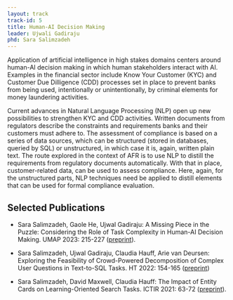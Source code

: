 ```yaml
---
layout: track
track-id: 5
title: Human-AI Decision Making
leader: Ujwali Gadiraju
phd: Sara Salimzadeh
---
```


Application of artificial intelligence in high stakes domains centers around human-AI decision making in which human stakeholders interact with AI.
Examples in the financial sector include Know Your Customer (KYC) and Customer Due Dilligence (CDD) processes set in place to prevent banks from being used, intentionally or unintentionally, by criminal elements for money laundering activities.

Current advances in Natural Language Processing (NLP) open up new possibilities to strengthen KYC and CDD activities.
Written documents from regulators describe the constraints and requirements banks and their customers must adhere to.
The assessment of compliance is based on a series of data sources, which can be structured (stored in databases, queried by SQL) or unstructured, in which case it is, again, written plain text.
The route explored in the context of AFR is to use NLP to distill the requirements from regulatory documents automatically. With that in place, customer-related data, can be used to assess compliance. Here, again, for the unstructured parts, NLP techniques need be applied to distill elements that can be used for formal compliance evaluation.


## Selected Publications

- Sara Salimzadeh, Gaole He, Ujwal Gadiraju: A Missing Piece in the Puzzle: Considering the Role of Task Complexity in Human-AI Decision Making. UMAP 2023: 215-227 ([preprint](https://research.tudelft.nl/en/publications/a-missing-piece-in-the-puzzle-considering-the-role-of-task-comple)).

- Sara Salimzadeh, Ujwal Gadiraju, Claudia Hauff, Arie van Deursen: Exploring the Feasibility of Crowd-Powered Decomposition of Complex User Questions in Text-to-SQL Tasks. HT 2022: 154-165 ([preprint](https://research.tudelft.nl/en/publications/exploring-the-feasibility-of-crowd-powered-decomposition-of-compl))

- Sara Salimzadeh, David Maxwell, Claudia Hauff: The Impact of Entity Cards on Learning-Oriented Search Tasks. ICTIR 2021: 63-72 ([preprint](https://research.tudelft.nl/en/publications/the-impact-of-entity-cards-on-learning-oriented-search-tasks)).
